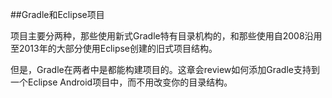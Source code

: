 ##Gradle和Eclipse项目

项目主要分两种，那些使用新式Gradle特有目录机构的，和那些使用自2008沿用至2013年的大部分使用Eclipse创建的旧式项目结构。

但是，Gradle在两者中是都能构建项目的。这章会review如何添加Gradle支持到一个Eclipse Android项目中，而不用改变你的目录结构。

